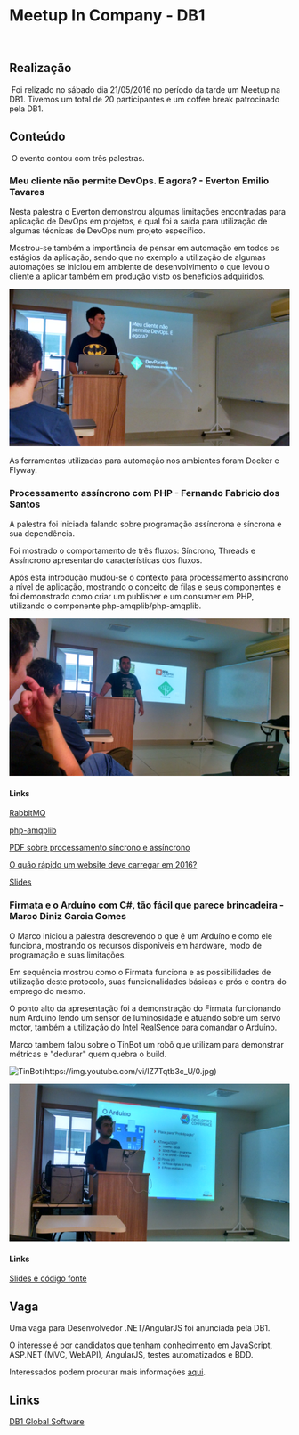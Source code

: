 # Meetup In Company - DB1
​
## Realização
​
Foi relizado no sábado dia 21/05/2016 no período da tarde um Meetup na DB1. Tivemos um total de 20 participantes e um coffee break patrocinado pela DB1.
​
## Conteúdo
​
O evento contou com três palestras.

### Meu cliente não permite DevOps. E agora?  - Everton Emilio Tavares

Nesta palestra o Everton demonstrou algumas limitações encontradas para aplicação de DevOps em projetos, e qual foi a saída para utilização de algumas técnicas de DevOps num projeto específico.

Mostrou-se também a importância de pensar em automação em todos os estágios da aplicação, sendo que no exemplo a utilização de algumas automações se iniciou em ambiente de desenvolvimento o que levou o cliente a aplicar também em produção visto os benefícios adquiridos.

![Everton Emilio Tavares](/assets/img/posts/2-meetup-incompany-db1/everton.jpg)

As ferramentas utilizadas para automação nos ambientes foram Docker e Flyway.

### Processamento assíncrono com PHP - Fernando Fabricio dos Santos

A palestra foi iniciada falando sobre programação assíncrona e síncrona e sua dependência.

Foi mostrado o comportamento de três fluxos: Síncrono, Threads e Assíncrono apresentando características dos fluxos.

Após esta introdução mudou-se o contexto para processamento assíncrono a nível de aplicação, mostrando o conceito de filas e seus componentes e foi demonstrado como criar um publisher e um consumer em PHP, utilizando o componente php-amqplib/php-amqplib.

![Fernando Fabricio dos Santos](/assets/img/posts/2-meetup-incompany-db1/fernando.jpg)

#### Links
[RabbitMQ](https://www.rabbitmq.com/)

[php-amqplib](https://github.com/php-amqplib/php-amqplib)

[PDF sobre processamento síncrono e assíncrono](http://cs.brown.edu/courses/cs168/s12/handouts/async.pdf)

[O quão rápido um website deve carregar em 2016?](http://arquiteturadeinformacao.com/usabilidade/o-quao-rapido-um-website-deve-carregar-em-2016/)

[Slides](http://www.slideshare.net/ferfabricio/processamento-assncrono-com-php)

### Firmata e o Arduíno com C#, tão fácil que parece brincadeira  - Marco Diniz Garcia Gomes

O Marco iniciou a palestra descrevendo o que é um Arduíno e como ele funciona, mostrando os recursos disponíveis em hardware, modo de programação e suas limitações.

Em sequência mostrou como o Firmata funciona e as possibilidades de utilização deste protocolo, suas funcionalidades básicas e prós e contra do emprego do mesmo.

O ponto alto da apresentação foi a demonstração do Firmata funcionando num Arduíno lendo um sensor de luminosidade e atuando sobre um servo motor, também a utilização do Intel RealSence para comandar o Arduíno.

​Marco tambem falou sobre o TinBot um robô que utilizam para demonstrar métricas e "dedurar" quem quebra o build.

![TinBot(https://img.youtube.com/vi/lZ7Tqtb3c_U/0.jpg)](https://www.youtube.com/watch?v=lZ7Tqtb3c_U)

![Marco Diniz Garcia Gomes](/assets/img/posts/2-meetup-incompany-db1/marco.jpg)

#### Links
[Slides e código fonte](https://github.com/marcodiniz/TDCFloripa2016_Arduino_Firmata_C-)

## Vaga
Uma vaga para Desenvolvedor .NET/AngularJS foi anunciada pela DB1.

O interesse é por candidatos que tenham conhecimento em JavaScript, ASP.NET (MVC, WebAPI), AngularJS, testes automatizados e BDD.

Interessados podem procurar mais informações [aqui](http://carreira.db1.com.br/).

## Links

[DB1 Global Software](http://db1.com.br)

